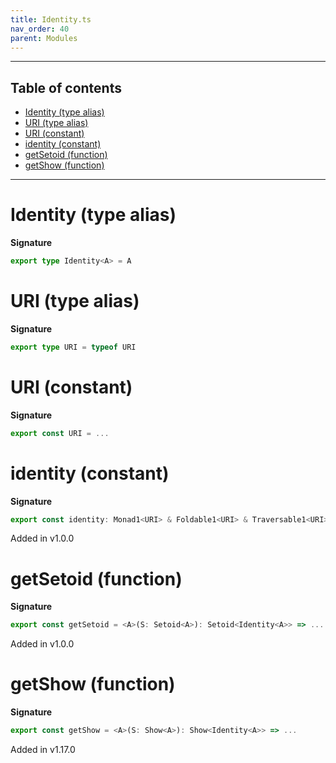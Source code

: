 ```yaml
---
title: Identity.ts
nav_order: 40
parent: Modules
---
```


---

<h2 class="text-delta">Table of contents</h2>

- [Identity (type alias)](#identity-type-alias)
- [URI (type alias)](#uri-type-alias)
- [URI (constant)](#uri-constant)
- [identity (constant)](#identity-constant)
- [getSetoid (function)](#getsetoid-function)
- [getShow (function)](#getshow-function)

---

# Identity (type alias)

**Signature**

```ts
export type Identity<A> = A
```

# URI (type alias)

**Signature**

```ts
export type URI = typeof URI
```

# URI (constant)

**Signature**

```ts
export const URI = ...
```

# identity (constant)

**Signature**

```ts
export const identity: Monad1<URI> & Foldable1<URI> & Traversable1<URI> & Alt1<URI> & Comonad1<URI> & ChainRec1<URI> = ...
```

Added in v1.0.0

# getSetoid (function)

**Signature**

```ts
export const getSetoid = <A>(S: Setoid<A>): Setoid<Identity<A>> => ...
```

Added in v1.0.0

# getShow (function)

**Signature**

```ts
export const getShow = <A>(S: Show<A>): Show<Identity<A>> => ...
```

Added in v1.17.0
